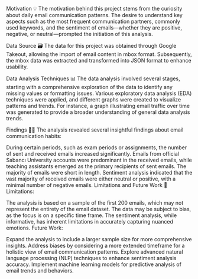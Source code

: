 Motivation 💡
The motivation behind this project stems from the curiosity about daily email communication patterns. The desire to understand key aspects such as the most frequent communication partners, commonly used keywords, and the sentiment of emails—whether they are positive, negative, or neutral—prompted the initiation of this analysis.

Data Source 🗃️
The data for this project was obtained through Google Takeout, allowing the import of email content in mbox format. Subsequently, the mbox data was extracted and transformed into JSON format to enhance usability.

Data Analysis Techniques 📊
The data analysis involved several stages, starting with a comprehensive exploration of the data to identify any missing values or formatting issues. Various exploratory data analysis (EDA) techniques were applied, and different graphs were created to visualize patterns and trends. For instance, a graph illustrating email traffic over time was generated to provide a broader understanding of general data analysis trends.

Findings 🕵️‍♂️
The analysis revealed several insightful findings about email communication habits:

During certain periods, such as exam periods or assignments, the number of sent and received emails increased significantly.
Emails from official Sabancı University accounts were predominant in the received emails, while teaching assistants emerged as the primary recipients of sent emails.
The majority of emails were short in length.
Sentiment analysis indicated that the vast majority of received emails were either neutral or positive, with a minimal number of negative emails.
Limitations and Future Work 🚧
Limitations:

The analysis is based on a sample of the first 200 emails, which may not represent the entirety of the email dataset.
The data may be subject to bias, as the focus is on a specific time frame.
The sentiment analysis, while informative, has inherent limitations in accurately capturing nuanced emotions.
Future Work:

Expand the analysis to include a larger sample size for more comprehensive insights.
Address biases by considering a more extended timeframe for a holistic view of email communication patterns.
Explore advanced natural language processing (NLP) techniques to enhance sentiment analysis accuracy.
Implement machine learning models for predictive analysis of email trends and behaviors.
